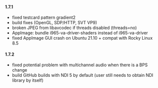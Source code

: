 #### 1.7.1
* fixed testcard pattern gradient2
* build fixes (OpenGL, SDP/HTTP, SVT VP9)
* broken JPEG from libavcodec if threads disabled (threads=no)
* AppImage: bundle i965-va-driver-shaders instead of i965-va-driver
* fixed AppImage GUI crash on Ubuntu 21.10 + compat with Rocky Linux 8.5

#### 1.7.2
* fixed potential problem with multichannel audio when there is a BPS change
* build GitHub builds with NDI 5 by default (user still needs to obtain NDI
  library by itself)
